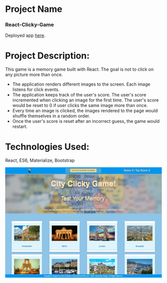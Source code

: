 # Project Name

### React-Clicky-Game

Deployed app  [here](https://dinaizida.github.io/react-game/).

# Project Description:

This game is a memory game built with React. The goal is not to click on any picture more than once.

* The application renders different images to the screen. Each image listens for click events.
* The application keeps track of the user's score. The user's score incremented when clicking an image for the first time. The user's score would be reset to 0 if user clicks the same image more than once.
* Every time an image is clicked, the images rendered to the page would shuffle themselves in a random order.
* Once the user's score is reset after an incorrect guess, the game would restart.

# Technologies Used:

React, ES6, Materialize, Bootstrap


![Screen Shot](public/city.png)

